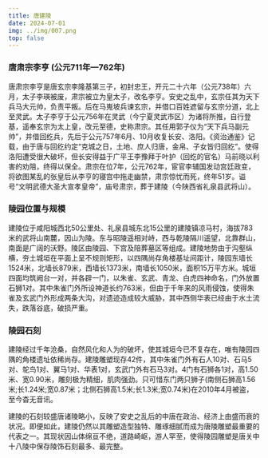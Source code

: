 ```yaml
---
title: 唐建陵
date: 2024-07-01
img: ../img/007.png
top: false
---
```


### 唐肃宗李亨 (公元711年—762年)

唐肃宗李亨是唐玄宗李隆基第三子，初封忠王，开元二十六年（公元738年）六月，太子李瑛被废，肃宗被立为皇太子，改名李亨。安史之乱中，玄宗任其为天下兵马大元帅，负责平叛。后在马嵬坡兵谏玄宗，并借口百姓遮留与玄宗分道，北上至灵武。太子李亨于公元756年在灵武（今宁夏灵武市区）为诸将所推，自行登基，遥奉玄宗为太上皇，改元至德，史称肃宗。其任用郭子仪为“天下兵马副元帅”，并借回纥兵，先后于公元757年6月、10月收复长安、洛阳。《资治通鉴》记载，由于唐与回纥约定“克城之日，土地、庶人归唐，金帛、子女皆归回纥”。使得洛阳遭受很大破坏，但长安得益于广平王李豫拜于叶护（回纥的官名）马前晓以利害的劝阻，终得以保全。肃宗在位7年，公元762年，宦官李辅国发动宫廷政变，将欲图某乱的张皇后从李亨的寝宫中拖走幽禁，肃宗惊忧而死，终年51岁。谥号“文明武德大圣大宣孝皇帝”，庙号肃宗，葬于建陵（今陕西省礼泉县武将山）。

### 陵园位置与规模

建陵位于咸阳城西北50公里处、礼泉县城东北15公里的建陵镇凉马村，海拔783米的武将山南麓，因山为陵。东与昭陵遥相对峙，西与乾陵隔川遥望，北靠群山，南面是广阔的沃野。陵区由陵园、下宫及陪葬墓区等组成。建陵地势由于沟壑纵横，夯土城垣在平面上呈不规则矩形，以四隅尚存角楼基址间距计，陵园东墙长1524米，北墙长879米，西墙长1373米，南墙长1050米，面积15万平方米。城垣四面均筑阙台一对，并各辟一门，以朱雀、玄武、青龙、白虎四神命名，门外放置石狮1对。其中朱雀门外所设神道长约763米，但由于千年来的风雨侵蚀，使得朱雀及玄武门外形成两条大沟，对遗迹造成较大威胁，其中西侧华表已经由于水土流失，跌落谷底，破损严重。

### 陵园石刻

建陵经过千年沧桑，自然风化和人为的破坏，使其城垣今已不复存在，唯有陵园四隅的角楼遗址依稀尚存。建陵雕塑现存42件，其中朱雀门外有石人10对、石马5对、鸵鸟1对、翼马1对、华表1对，玄武门外有石马3对。4门有石狮各1对，高1.50米、宽0.90米，雕刻极为精细，肌肉强劲。只可惜东门两只狮子(南侧石狮高1.56米;长1.24米;宽0.87米；北侧石狮高1.5米;长1.3米;宽0.74米)在2010年4月被盗，至今杳无音讯。

建陵的石刻较盛唐诸陵略小，反映了安史之乱后的中唐在政治、经济上由盛而衰的状况。即便如此，建陵仍然以其雕塑造型独特、雕琢细腻而成为唐陵雕塑最重要的代表之一。其现状因山体绵亘不绝，道路崎岖，游人罕至，使得陵园雕塑是唐关中十八陵中保存陵饰石刻最多、最完整。